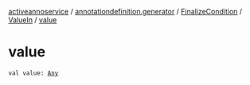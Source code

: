 [activeannoservice](../../../index.md) / [annotationdefinition.generator](../../index.md) / [FinalizeCondition](../index.md) / [ValueIn](index.md) / [value](./value.md)

# value

`val value: `[`Any`](https://kotlinlang.org/api/latest/jvm/stdlib/kotlin/-any/index.html)